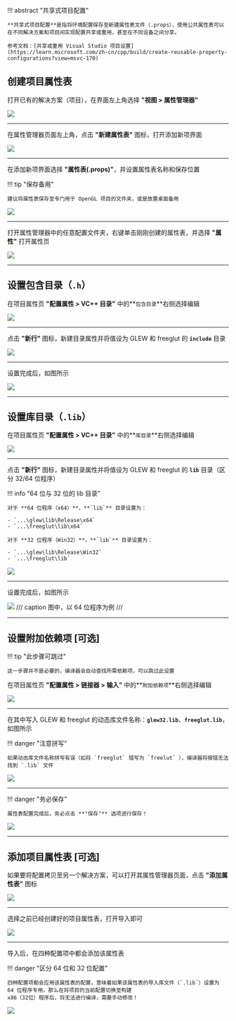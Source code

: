 !!! abstract "共享式项目配置"

    **共享式项目配置**是指将环境配置保存至新建属性表文件（.props），使用公共属性表可以在不同解决方案和项目间实现配置共享或重用，甚至在不同设备之间分享。

    参考文档：[共享或重用 Visual Studio 项目设置](https://learn.microsoft.com/zh-cn/cpp/build/create-reusable-property-configurations?view=msvc-170)

## 创建项目属性表

打开已有的解决方案（项目），在界面左上角选择 **"视图 > 属性管理器"**

![](../../../assets/images/opengl/new-property-sheet-1.png)

---

在属性管理器页面左上角，点击 **"新建属性表"** 图标，打开添加新项界面

![](../../../assets/images/opengl/new-property-sheet-2.png)

---

在添加新项界面选择 **"属性表(.props)"**，并设置属性表名称和保存位置

!!! tip "保存备用"

    建议将属性表保存至专门用于 OpenGL 项目的文件夹，或是放置桌面备用

![](../../../assets/images/opengl/new-property-sheet-3.png)

---

打开属性管理器中的任意配置文件夹，右键单击刚刚创建的属性表，并选择 **"属性"** 打开属性页

![](../../../assets/images/opengl/new-property-sheet-4.png)

---

## 设置包含目录（`.h`）

在项目属性页 **"配置属性 > VC++ 目录"** 中的**`包含目录`**右侧选择编辑

![](../../../assets/images/opengl/include-directories-1.png)

---

点击 **"新行"** 图标，新建目录属性并将值设为 GLEW 和 freeglut 的 **`include`** 目录

![](../../../assets/images/opengl/include-directories-2.png)

---

设置完成后，如图所示

![](../../../assets/images/opengl/include-directories-3.png)

---

## 设置库目录（`.lib`）

在项目属性页 **"配置属性 > VC++ 目录"** 中的**`库目录`**右侧选择编辑

![](../../../assets/images/opengl/library-directories-1.png)

---

点击 **"新行"** 图标，新建目录属性并将值设为 GLEW 和 freeglut 的 **`lib`** 目录（区分 32/64 位程序）

!!! info "64 位与 32 位的 lib 目录"

    对于 **64 位程序（x64）**，**`lib`** 目录设置为：
    
    - `...\glew\lib\Release\x64`
    - `...\freeglut\lib\x64`
    
    对于 **32 位程序（Win32）**，**`lib`** 目录设置为：
    
    - `...\glew\lib\Release\Win32`
    - `...\freeglut\lib`

![](../../../assets/images/opengl/library-directories-2.png)

---

设置完成后，如图所示

![](../../../assets/images/opengl/library-directories-3.png)
/// caption
图中，以 64 位程序为例
///

---

## 设置附加依赖项 [可选]

!!! tip "此步骤可跳过"

    这一步骤并不是必要的，编译器会自动查找所需依赖项，可以跳过此设置

在项目属性页 **"配置属性 > 链接器 > 输入"** 中的**`附加依赖项`**右侧选择编辑

![](../../../assets/images/opengl/additional-dependencies-1.png)

---

在其中写入 GLEW 和 freeglut 的动态库文件名称：**`glew32.lib`**、**`freeglut.lib`**，如图所示

!!! danger "注意拼写"

    如果动态库文件名称拼写有误（如将 `freeglut` 错写为 `freelut` ），编译器将报错无法找到 `.lib` 文件

![](../../../assets/images/opengl/additional-dependencies-2.png)

---

!!! danger "务必保存"

    属性表配置完成后，务必点击 **"保存"** 选项进行保存！

![](../../../assets/images/opengl/save-property-sheet.png)

---

## 添加项目属性表 [可选]

如果要将配置拷贝至另一个解决方案，可以打开其属性管理器页面，点击 **"添加属性表"** 图标

![](../../../assets/images/opengl/add-property-sheet-1.png)

---

选择之前已经创建好的项目属性表，打开导入即可

![](../../../assets/images/opengl/add-property-sheet-2.png)

---

导入后，在四种配置项中都会添加该属性表

!!! danger "区分 64 位和 32 位配置"

    四种配置项都会应用该属性表的配置，意味着如果该属性表的导入库文件（`.lib`）设置为 64 位程序专用，那么在将项目的当前配置切换至构建
    x86（32位）程序后，将无法进行编译，需要手动修改！

![](../../../assets/images/opengl/add-property-sheet-3.png)

